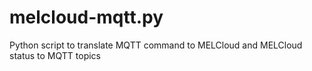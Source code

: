 # melcloud-mqtt.py
Python script to translate MQTT command to MELCloud and MELCloud status to MQTT topics
